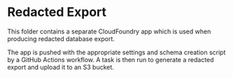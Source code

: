# Redacted Export

This folder contains a separate CloudFoundry app which is used when producing redacted database export.

The app is pushed with the appropriate settings and schema creation script by a GitHub Actions workflow. A task is then run to generate a redacted export and upload it to an S3 bucket.
